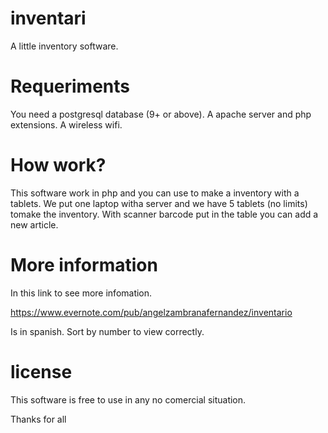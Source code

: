 # inventari
A little inventory software.

# Requeriments
You need a postgresql database (9+ or above).
A apache server and php extensions.
A wireless wifi.

# How work?
This software work in php and you can use to make a inventory with a tablets. 
We put one laptop witha server and we have 5 tablets (no limits) tomake the inventory. 
With scanner barcode put in the table you can add a new article.


# More information
In this link to see more infomation.

https://www.evernote.com/pub/angelzambranafernandez/inventario

Is in spanish. 
Sort by number to view correctly.

# license
This software is free to use in any no comercial situation.

Thanks for all

